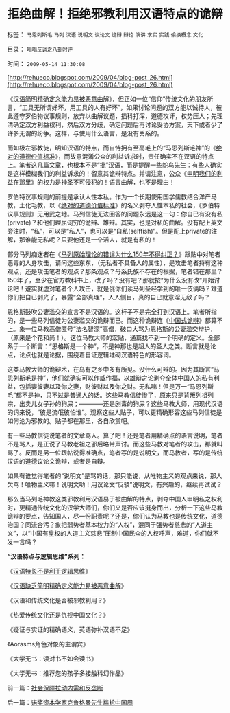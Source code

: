 # 拒绝曲解！拒绝邪教利用汉语特点的诡辩

标签： `马恩列斯毛` `马列` `汉语` `说明文` `议论文` `诡辩` `辩论` `演讲` `求实` `实践` `偷换概念` `文化` 

目录： `唱唱反调之八卦时评`

时间： `2009-05-14 11:30:08`

[http://rehueco.blogspot.com/2009/04/blog-post_26.html](http://rehueco.blogspot.com/2009/04/blog-post_26.html)

《[汉语简明精确定义能力易被恶意曲解](../../../2009/5/12/汉语缺乏简明精确定义能力易被恶意曲解.md)》，但正如一位“信仰”传统文化的朋友所言，“工具无所谓好坏，用工具的人有好坏”，如果讨论问题的双方能以诚待人，彼此遵守罗伯物议事规则，放弃以曲解议题，插科打浑，道德攻讦，权势压人；先理清确定双方利益权利，然后双方分歧，确定问题后再讨论妥协方案，天下或者少了许多无谓的纷争。这样，与使用什么语言，是没有关系的。

而如极左邪教徒，明知汉语的特点，而自恃拥有至高毛上的“马恩列斯毛神”的《[绝对的道德价值标准](../../../2009/3/11/信仰，个人世界观的基础断言；不是绝对的道德标准.md)》，而故意混淆公众的利益诉求时，责任确实不在汉语的特点上。笔者这几篇文章，也根本不是“批”汉语，而是提醒一些鸵鸟先生：有些人确实是这样模糊我们的利益诉求的！留意其诡辩特点。并请注意，公众《[申明我们的利益在那里](http://blog.sina.com.cn/s/blog_5563a64d0100cfes.html)》的权力是神圣不可侵犯的！语言曲解，也不是理由！

罗伯特议事规则的前提是承认人性本私。作为一个长期使用国学儒教结合洋产马教，土化毛教，以《[绝对的道德价值标准](../../../2009/3/11/信仰，个人世界观的基础断言；不是绝对的道德标准.md)》的名义剥夺人性本私的社会，《罗伯特议事规则》无用武之地。马列信徒无法回答的问题永远是这一句：你自已有没有私(private)？和他们理屈词穷的诡辩、雄辩。其实，也是对私的曲解。没有配上英文旁注时，“私”，可以是“私人”，也可以是“自私(selffish)”。但是配上private的注解，那谁能无私呢？只要他还是一个活人，就是有私的！

部分马列痴迷者在《[马列原始理论的错误为什么150年不得纠正？](../../../2009/5/9/马列原始理论的错误为什么150年不得纠正？.md)》跟贴中对笔者恶毒的人身攻击，请问这些东东，（无私者不具备人的属性），是攻击笔者持有这种观点，还是攻击笔者的观点？那条观点？母系氏族不存在的根据，笔者错在那里？150年了，至少在官方教科书上，改了吗？没有吧？那就按“为什么没有改”开始讨论吧！避实就虚对笔者个人攻击，就是佻你们读马列圣经学到的唯一伎俩吗？难道你们把自已剥光了，暴露“全部真理”，人人侧目，真的自已就意淫无敌了吗？

恩格斯鼓吹公妻滥交的宣言不是汉语的。这杆子不是完全打到汉语上。笔者所指的，是一些马列信徒为公妻滥交的诡辩而已。而这种诡辩连《[中国式诡辩](../../../2008/8/31/“大学无书”，远离中国式诡辩！.md)》都算不上。象一位马教高僧匿号“法名智深”高僧，破口大骂为恩格斯的公妻滥交辩护，（原来是个花和尚！）。这位马教大师的宏贴，通篇找不到一个明确的定义。全部系于一个断言：“恩格斯是一个神”，不是神那也是超人的圣人之类。断言就是论点，论点也就是论据，围绕着自证逻辑堆砌汉语特色的形容词。

这类马教大师的诡辩术，在乌有之乡中多有所见。没什么可辩的。因为其断言“马恩列斯毛是神”，他们就确实可以作威作福，以雄辩之论剥夺全体中国人的私有利益，包括妻彼妻以及你之妻，财彼财以及你之财。无私嘛！但是万一“马恩列斯毛”都不是神，只不过是普通人的话。这些马教信徒惨了，原来只是背叛列祖列宗，出卖儿女子孙的狗屎；————还是剧毒的狗屎？这些马教大师，用现代汉语的词来说，“彼是流氓彼怕谁”。观察这些人贴子，可以更精确形容这些马列信徒是如何沦为邪教的。贴子都在那里，各自欣赏吧。

有一些马教信徒说笔者的文章骂人。算了吧！还是笔者用精确点的语言说明，笔者不是骂人，是正说了马教老祖之邪后略带声讨。而这些马教对笔者的攻击，那就叫骂了。反而是另一位跟帖说得准确点，笔者写的是说明文，而马教者，写的是传统汉语的道德议论文诡辩，或者是自辩。

如果有谁觉得笔者的“说明文”是骂的话，那只能说，从唯物主义的观点来说，那人欠骂！唯物主义嘛！说明文哟！用议论文“反驳”说明文，有兴趣的，继续再试试？

那么当马列毛神教这类邪教利用汉语易于被曲解的特点，剥夺中国人申明私之权利时，更精通传统文化的汉学大师们，你们又是否应该挺身而出，分析一下这些马教诡辩的要点，告知国人，尽一份职责呢？还是，你们认为马教也是传统文化，道德治国？同流合污？象把弱势者基本权力的“人权”，混同于强势者慈悲的“人道主义”，以“中国有皇权的人道主义慈悲”压制中国民众的人权呼声，难道，你们就不发一言吗？

**“汉语特点与逻辑思维”系列：**

《[汉语特长不是利于逻辑思维](../../../2009/5/11/汉语特点不在于协助逻辑思维.md)》

《[汉语缺乏简明精确定义能力易被恶意曲解](../../../2009/5/12/汉语缺乏简明精确定义能力易被恶意曲解.md)》

《汉语和传统文化是否被邪教利用？》

《热爱传统文化还是仇视中国文化？》

《疑证与实证的精确语义，英语弥补汉语不足》

《Aorasms角色对象的主谓宾》

《大学无书：读对书不如会读书》

《大学无书：推荐您的孩子多接触科幻作品》



前一篇：[社会保障拉动内需和反垄断](../../../2009/5/13/社会保障拉动内需和反垄断.md)

后一篇：[诺奖资本学家克鲁格曼先生尴尬中国周](../../../2009/5/14/诺奖资本学家克鲁格曼先生尴尬中国周.md)